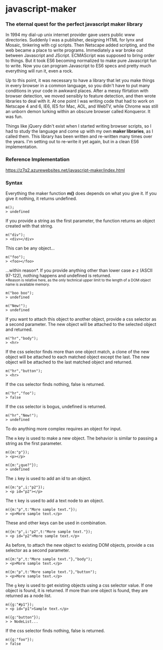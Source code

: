 # javascript-maker

### The eternal quest for the perfect javascript maker library

In 1994 my dial-up unix internet provider gave users public www directories. 
Suddenly I was a publisher, designing HTML for lynx and Mosaic, tinkering with cgi scripts.
Then Netscape added scripting, and the web became a place to write programs.
Immediately a war broke out between Javascript and JScript.
ECMAScript was supposed to bring order to things.
But it took ES6 becoming normalized to make pure Javascript fun to write.
Now you can program Javascript to ES6 specs and pretty much everything will run it, even a rock.

Up to this point, it was necessary to have a library that let you make things in every browser in a common language,
so you didn't have to put many conditions in your code in awkward places.
After a messy flirtation with browser detection, we moved sensibly to feature detection, and then wrote libraries to deal with it.
At one point I was writing code that had to work on Netscape 4 and 6, IE6, IE5 for Mac, AOL, and WebTV, while Chrome was still an unborn demon lurking within an obscure browser called Konqueror. It was fun.

Things like jQuery didn't exist when I started writing browser scripts, 
so I had to study the language and come up with my own **maker libraries**, as I called them.
This library has been written and re-written many times over the years. 
I'm setting out to re-write it yet again, but in a clean ES6 implementation.

### Reference Implementation

<a href="https://z7q2.azurewebsites.net/javascript-maker/index.html">https://z7q2.azurewebsites.net/javascript-maker/index.html</a>

### Syntax

Everything the maker function **m()** does depends on what you give it. If you give it nothing, it returns undefined.
```
m();
> undefined
```

If you provide a string as the first parameter, the function returns an object created with that string.
```
m("div");
> <div></div>
```

This can be any object...
```
m("foo");
> <foo></foo>
```

...within reason\*. If you provide anything other than lower case a-z (ASCII 97-122), nothing happens and undefined is returned.  
<sub>\*Reason is relative here, as the only technical upper limit to the length of a DOM object name is available memory.</sub>
```
m("boo boo");
> undefined

m("New!");
> undefined
```


If you want to attach this object to another object, provide a css selector as a second parameter. The new object will be attached to the selected object and returned.
```
m("hr","body");
> <hr>
```

If the css selector finds more than one object match, a clone of the new object will be attached to each matched object except the last. The new object will be attached to the last matched object and returned.
```
m("hr","button");
> <hr>
```

If the css selector finds nothing, false is returned.
```
m("hr","foo");
> false
```

If the css selector is bogus, undefined is returned.
```
m("hr","New!");
> undefined
```

To do anything more complex requires an object for input.

The `m` key is used to make a new object. The behavior is similar to passing a string as the first parameter.
```
m({m:"p"});
> <p></p>

m({m:"¿que?"});
> undefined
```

The `i` key is used to add an id to an object.
```
m({m:"p",i:"p2"});
> <p id="p2"></p>
```

The `t` key is used to add a text node to an object.
```
m({m:"p",t:"More sample text."});
> <p>More sample text.</p>
```

These and other keys can be used in combination.
```
m({m:"p",i:"p2",t:"More sample text."});
> <p id="p2">More sample text.</p>
```

As before, to attach the new object to existing DOM objects, provide a css selector as a second parameter.
```
m({m:"p",t:"More sample text."},"body");
> <p>More sample text.</p>

m({m:"p",t:"More sample text."},"button");
> <p>More sample text.</p>
```

The `g` key is used to get existing objects using a css selector value. If one object is found, it is returned. If more than one object is found, they are returned as a node list.
```
m({g:"#p1"});
> <p id="p1">Sample text.</p>

m({g:"button"});
> > NodeList...
```

If the css selector finds nothing, false is returned.
```
m({g:"foo"});
> false
```

<!-- A typical use case for the `g` key is to modify the selected objects. -->
